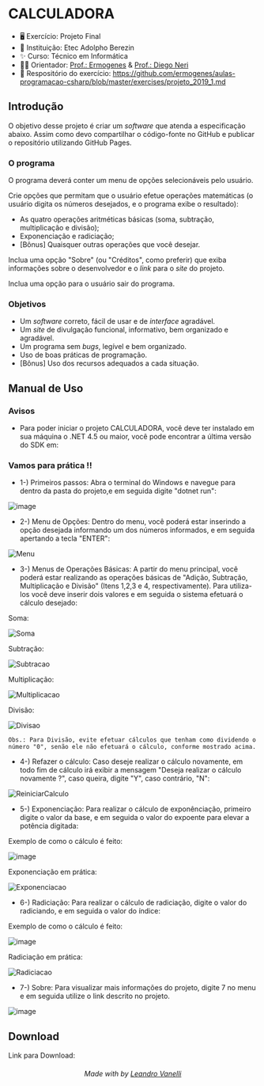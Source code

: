 # CALCULADORA

* 🖥️ Exercício: Projeto Final
* 🏫 Instituição: Etec Adolpho Berezin
* ✨ Curso: Técnico em Informática
* 👨‍🏫 Orientador: <a href="https://github.com/ermogenes">Prof.: Ermogenes</a> & <a href="https://github.com/diegoneri">Prof.: Diego Neri</a>
* 📖 Respositório do exercício: https://github.com/ermogenes/aulas-programacao-csharp/blob/master/exercises/projeto_2019_1.md
  
## Introdução

O objetivo desse projeto é criar um _software_ que atenda a especificação abaixo. Assim como devo compartilhar o código-fonte no GitHub e publicar o repositório utilizando GitHub Pages.

### O programa

O programa deverá conter um menu de opções selecionáveis pelo usuário.

Crie opções que permitam que o usuário efetue operações matemáticas (o usuário digita os números desejados, e o programa exibe o resultado):
* As quatro operações aritméticas básicas (soma, subtração, multiplicação e divisão);
* Exponenciação e radiciação;
* [Bônus] Quaisquer outras operações que você desejar.

Inclua uma opção "Sobre" (ou "Créditos", como preferir) que exiba informações sobre o desenvolvedor e o _link_ para o _site_ do projeto.

Inclua uma opção para o usuário sair do programa.

### Objetivos

* Um _software_ correto, fácil de usar e de _interface_ agradável.
* Um _site_ de divulgação funcional, informativo, bem organizado e agradável.
* Um programa sem _bugs_, legível e bem organizado.
* Uso de boas práticas de programação.
* [Bônus] Uso dos recursos adequados a cada situação.


## Manual de Uso

### Avisos

 * Para poder iniciar o projeto CALCULADORA, você deve ter instalado em sua máquina o .NET 4.5 ou maior, você pode encontrar a última versão do SDK em: <a href="https://dotnet.microsoft.com/en-us/download/visual-studio-sdks"></a>

### Vamos para prática !!

* 1-) Primeiros passos:  Abra o terminal do Windows e navegue para dentro da pasta do projeto,e em seguida digite "dotnet run":

![image](https://user-images.githubusercontent.com/55560279/145656477-74ae18ea-8b2e-439e-b58d-ae46675b3068.png)

* 2-) Menu de Opções:  Dentro do menu, você poderá estar inserindo a opção desejada informando um dos números informados, e em seguida apertando a tecla "ENTER":

![Menu](https://user-images.githubusercontent.com/55560279/145657926-b39a099f-e66d-4c0d-b781-f2b70506e9af.gif)

* 3-) Menus de Operações Básicas: A partir do menu principal, você poderá estar realizando as operações básicas de "Adição, Subtração, Multiplicação e Divisão" (Itens 1,2,3 e 4, respectivamente). Para utiliza-los você deve inserir dois valores e em seguida o sistema efetuará o cálculo desejado:

Soma:

![Soma](https://user-images.githubusercontent.com/55560279/145657940-86a85779-ca86-43e5-88c5-af1847914608.gif)


Subtração:

![Subtracao](https://user-images.githubusercontent.com/55560279/145658011-ebaa9af3-2d88-4a9e-a724-9fbdc26a70f5.gif)


Multiplicação:

![Multiplicacao](https://user-images.githubusercontent.com/55560279/145658181-5a9b0c66-6355-4cb1-9dea-1de2c1a84991.gif)


Divisão:

![Divisao](https://user-images.githubusercontent.com/55560279/145658187-0c5f76ba-27ad-4e8e-9e0a-9ac9f563433e.gif)


```Obs.: Para Divisão, evite efetuar cálculos que tenham como dividendo o número "0", senão ele não efetuará o cálculo, conforme mostrado acima.```

* 4-) Refazer o cálculo: Caso deseje realizar o cálculo novamente, em todo fim de cálculo irá exibir a mensagem "Deseja realizar o cálculo novamente ?", caso queira, digite "Y", caso contrário, "N":

![ReiniciarCalculo](https://user-images.githubusercontent.com/55560279/145657952-e949374e-be68-4632-9adf-a5d54daaa00c.gif)


* 5-) Exponenciação: Para realizar o cálculo de exponênciação, primeiro digite o valor da base, e em seguida o valor do expoente para elevar a potência digitada:

Exemplo de como o cálculo é feito: 

![image](https://user-images.githubusercontent.com/55560279/145658702-3749fc07-a7b3-4870-8f01-8b86fb266778.png)

Exponenciação em prática:

![Exponenciacao](https://user-images.githubusercontent.com/55560279/145658598-f903ac79-1928-4714-a127-3b5151320dde.gif)


* 6-) Radiciação: Para realizar o cálculo de radiciação, digite o valor do radiciando, e em seguida o valor do índice:

Exemplo de como o cálculo é feito:

![image](https://user-images.githubusercontent.com/55560279/145659081-0d330d73-c7df-4c90-87cc-5acfaef8908d.png)

Radiciação em prática:

![Radiciacao](https://user-images.githubusercontent.com/55560279/145658744-a1614590-ae05-45c6-a8bf-a8aa1c00ce72.gif)

* 7-) Sobre: Para visualizar mais informações do projeto, digite 7 no menu e em seguida utilize o link descrito no projeto.

![image](https://user-images.githubusercontent.com/55560279/145658804-99b057e4-5ab5-4fd7-b0a2-b135ba10bac3.png)


## Download

Link para Download: 

<h6 align="center">Made with by <a href="https://github.com/LeoVanelli">Leandro Vanelli</a></h6>
